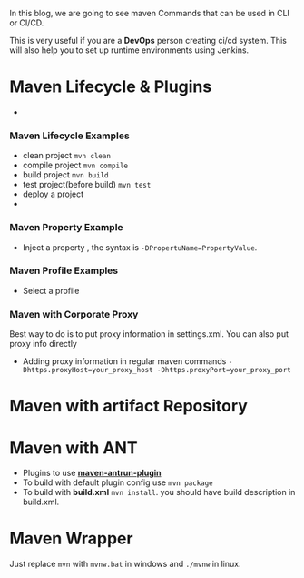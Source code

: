 In this blog, we are going to see maven Commands that can be used in CLI or CI/CD.

This is very useful if you are a **DevOps** person creating ci/cd system. This will also help you to set up runtime environments using Jenkins.

# Maven Lifecycle & Plugins 
- 

### Maven Lifecycle Examples 
- clean project ```mvn clean```
- compile project ```mvn compile```
- build project ```mvn build```
- test project(before build) ```mvn test```
- deploy a project 
- 
### Maven Property Example 

- Inject a property , the syntax is ```-DPropertuName=PropertyValue```. 

### Maven Profile Examples 

- Select a profile 

### Maven with Corporate Proxy 
Best way to do is to put proxy information in settings.xml. You can also put proxy info directly 

- Adding proxy information in regular maven commands ```-Dhttps.proxyHost=your_proxy_host -Dhttps.proxyPort=your_proxy_port```

# Maven with artifact Repository  

# Maven with ANT 
- Plugins to use [**maven-antrun-plugin**](https://mvnrepository.com/artifact/org.apache.maven.plugins/maven-antrun-plugin) 
- To build with default plugin config use ```mvn package```
- To build with **build.xml** ```mvn install```. you should have build description in build.xml. 

# Maven Wrapper 

Just replace ```mvn``` with ```mvnw.bat``` in windows and ```./mvnw``` in linux. 
